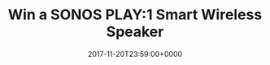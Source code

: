 ﻿---
campaign-uuid: c-e198e568-1530-4cdb-a800-4d1b7b34faf8
type: Competition
category: Music
date: 2017-11-20T23:59:00+0000
end-date: 2017-12-06T23:59:00+0000
disable-form: false
is_promoted: false
has_entry_page: false
extra-css: ""

logo-left-title: "Sonos"
logo-left-href: "https://www.sonos.com/en/shop/play1.html"
logo-left-image: "sonos-logo.png"

banner-img: "sonos-main_image.jpeg"
hero-header: "sonos_competition"
competition-description: "Sonos is the wireless Home Sound System that fills as many rooms as you want with great-sounding music, movies and TV. Stream via WiFi. Play whatever you’re craving. And amp up every moment with intense, pulse-pounding sound."
hero-subheader: ""

title: "Win a SONOS PLAY:1 Smart Wireless Speaker"
bg-image-hero: "sonos-hero_image.png"
bg-image-first: "sonos-section1_image.jpg"
bg-image-second: "sonos-section2_image.jpg"

section1-content: >
    <p>There’s nothing better than making your music sound really damn good. Sometimes your headphones or computer speakers just don’t hack it, and you need a proper good speaker to make everything sound banging; and that’s where the SONOS PLAY:1 comes in.</p>
    <p>The speaker is the complete package: petite, convenient and most importantly, it sounds absolutely brilliant.</p>
    <p>0</p>

section2-content: >
    <p>The attractive mini speaker connects to a phone app which means it’s dead easy to pick all your favourite tunes, and although it’s on the small size – the speaker will fill any sized room. </p>
    <p>Streaming over Wi-Fi, not Bluetooth, it means the music will never stop (even if you have to take a phone call!) and it’s fully Amazon Echo compatible. And when it only weighs 1.85 kg, it’s dead easy to pop in your bag, or move around your house when you feel the need to feng shui your place.</p>
    <p>0</p>

entry-title: Win a SONOS PLAY:1 Smart Wireless Speaker
terms-confirmation: >
    I agree to the competition <a href="http://www.nme.com/competitions/win-sonos-play1-smart-wireless-speaker#terms-and-conditions" target="_blank">T&amp;C</a> and to create an account with NME.
entry-content: >
    <p>And now you have the chance to win your own!</p>
    <p>All you have to do is to enter below and you could be in with a chance of getting your mitts on a SONOS PLAY:1. Good luck!</p>

---